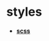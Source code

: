 <!-- generated by markdown-notes-tree -->

# styles

<!-- optional markdown-notes-tree directory description starts here -->

<!-- optional markdown-notes-tree directory description ends here -->

- [**scss**](scss)
